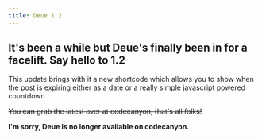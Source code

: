 ```yaml
---
title: Deue 1.2
---
```


## It's been a while but Deue's finally been in for a facelift. Say hello to 1.2

This update brings with it a new shortcode which allows you to show when the post is expiring either as a date or a really simple javascript powered countdown

<del>You can grab the latest over at codecanyon, that's all folks!</del>

__I'm sorry, Deue is no longer available on codecanyon.__
